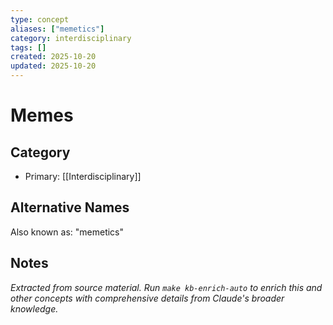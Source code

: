 ```yaml
---
type: concept
aliases: ["memetics"]
category: interdisciplinary
tags: []
created: 2025-10-20
updated: 2025-10-20
---
```


# Memes

## Category

- Primary: [[Interdisciplinary]]

## Alternative Names

Also known as: "memetics"

## Notes

*Extracted from source material. Run `make kb-enrich-auto` to enrich this and other concepts with comprehensive details from Claude's broader knowledge.*
